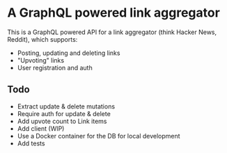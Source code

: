 # A GraphQL powered link aggregator

This is a GraphQL powered API for a link aggregator (think Hacker News, Reddit), which supports:

- Posting, updating and deleting links
- "Upvoting" links
- User registration and auth

## Todo

- Extract update & delete mutations
- Require auth for update & delete
- Add upvote count to Link items
- Add client (WIP)
- Use a Docker container for the DB for local development
- Add tests
